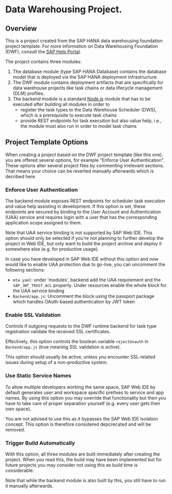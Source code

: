 # Data Warehousing Project.

## Overview
This is a project created from the SAP HANA data warehousing foundation project
template. For more information on Data Warehousing Foundation (DWF), consult the
[SAP Help Portal](https://help.sap.com/viewer/product/SAP_HANA_DATA_WAREHOUSING_FOUNDATION/).

The project contains three modules:

1. The database module (type SAP HANA Database) contains the database model
   that is deployed via the SAP HANA deployment infrastructure.
2. The DWF module contains deployment artifacts that are specifically for data
   warehouse projects like task chains or data lifecycle management (DLM)
   profiles.
3. The backend module is a standard [Node.js](https://nodejs.org/en/) module
   that has to be executed after building all modules in order to
   - register the task types to the Data Warehouse Scheduler (DWS), which is a
     prerequisite to execute task chains
   - provide REST endpoints for task execution but also value help, i.e., the
     module must also run in order to model task chains

## Project Template Options
When creating a project based on the DWF project template (like this one), you
are offered several options, for example "Enforce User Authentication". These
options alter several project files by commenting irrelevant sections. That
means your choice can be reverted manually afterwards which is decribed here.

### Enforce User Authentication
The backend module exposes REST endpoints for scheduler task execution and value
help assisting in development. If this option is set, these endpoints are
secured by binding to the User Account and Authentication (UAA) service and
requires login with a user that has the corresponding application scope
assigned to them.

Note that UAA service binding is not supported by SAP Web IDE. This option
should only be selected if you're not planning to further develop the project in
Web IDE, but only want to build the project archive and deploy it somewhere else
(e.g. for productive usage).

In case you have developed in SAP Web IDE without this option and now would like
to enable UAA protection due to go-live, you can uncomment the following
sections:
* `mta.yaml`: under 'modules', backend add the UAA requirement and the
  `SAP_JWT_TRUST_ACL` property. Under resources enable the whole block for the
  UAA service binding
* `Backend/app.js`: Uncomment the block using the passport package which handles
  OAuth-based authentication by JWT token

### Enable SSL Validation
Controls if outgoing requests to the DWF runtime backend for task type
registration validate the received SSL certificates.

Effectively, this option controls the boolean variable `rejectUnauth` in
`Backend/app.js` (true meaning SSL validation is active).

This option should usually be active, unless you encounter SSL-related issues
during setup of a non-productive system.

### Use Static Service Names
To allow multiple developers working the same space, SAP Web IDE by default
generates user and workspace specific prefixes to service and app names. By
using this option you may override that functionality but then you have to take
care of proper separation yourself (e.g. every user gets their own space).

You are not advised to use this as it bypasses the SAP Web IDE isolation concept.
This option is therefore considered depcrecated and will be removed.

### Trigger Build Automatically
With this option, all three modules are built immediately after creating the
project.
When you read this, the build may have been implemented but for future projects
you may consider not using this as build time is considerable.

Note that while the backend module is also built by this, you still have to
*run* it manually afterwards.
